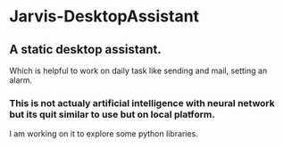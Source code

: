 # Jarvis-DesktopAssistant
## A static desktop assistant. 

Which is helpful to work on daily task like sending and mail, setting an alarm.

### **This is not actualy artificial intelligence with neural network but its quit similar to use but on local platform.**

I am working on it to explore some python libraries.


